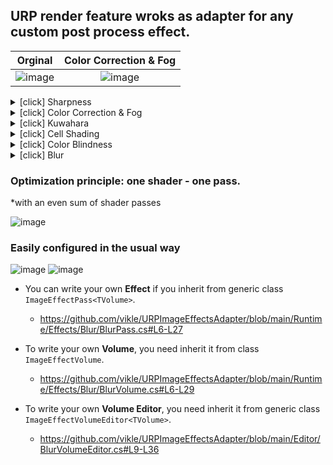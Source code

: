 ## URP render feature wroks as adapter for any custom post process effect.

Orginal             |  Color Correction & Fog
:-------------------------:|:-------------------------:
![image](https://github.com/user-attachments/assets/304a4045-aa7a-486a-b8a2-a64b2acca617)  | ![image](https://github.com/user-attachments/assets/36eb2c31-b658-4d79-a1fd-ab97673247dd)

<details>
  <summary>[click] Sharpness</summary>
  
![image](https://github.com/user-attachments/assets/9f31e731-2d51-4fcd-afde-4a547134844c)
![image](https://github.com/user-attachments/assets/41774681-ce5a-437c-bd2c-d281e9fc4945)
  
</details>

<details>
   <summary>[click] Color Correction & Fog</summary>

![image](https://github.com/user-attachments/assets/e47cad49-8511-4b51-816e-085528747a2b)
![image](https://github.com/user-attachments/assets/984d3fa9-7e1c-4767-8360-d65f935d7c9f)
![image](https://github.com/user-attachments/assets/36eb2c31-b658-4d79-a1fd-ab97673247dd)
  
</details>

<details>
  <summary>[click] Kuwahara</summary>

![image](https://github.com/user-attachments/assets/2a2d56d7-be85-4973-baff-6565ab5917cd)
![image](https://github.com/user-attachments/assets/a4fcb28c-8273-4931-bee1-4df4b9fc71d4)

</details>

<details>
  <summary>[click] Cell Shading</summary>

![image](https://github.com/user-attachments/assets/a8ccf886-47c9-43bb-999b-0e17251975dc)
![image](https://github.com/user-attachments/assets/3b4f64db-e46b-461e-ac27-5a2ebf6ca9a4)

</details>

<details>
  <summary>[click] Color Blindness</summary>

![image](https://github.com/user-attachments/assets/942fa86b-f3c3-479f-a34c-2fd15efac20b)


<details>
  <summary>[click] Protanomaly</summary>

![image](https://github.com/user-attachments/assets/67b3a05d-77c0-44e2-a8e1-0209240d96fb)
  
</details>

<details>
  <summary>[click] Deuteranomaly</summary>

![image](https://github.com/user-attachments/assets/9d236e9a-d36c-442b-a325-c94cf42a1ce1)
  
</details>

<details>
  <summary>[click] Tritanomaly</summary>

![image](https://github.com/user-attachments/assets/822863a0-8434-4bd4-a4ff-821acc88ceb8)
  
</details>

</details>



<details>
  <summary>[click] Blur</summary>
  
![image](https://github.com/user-attachments/assets/5c7bc2c2-d0ca-47b7-b93a-bc02e5e4b466)
![image](https://github.com/user-attachments/assets/4dc30476-a154-40da-98df-051c85aa8ac2)

<details>
  <summary>[click] Box</summary>

![image](https://github.com/user-attachments/assets/90e0a78b-e024-4ac7-98dc-801ecde9566b)

</details>

<details>
  <summary>[click] Gaussian</summary>

![image](https://github.com/user-attachments/assets/b11859fc-b1aa-4017-9261-c74221592230)
  
</details>
  
</details>

</details>

### Optimization principle: one shader - one pass.
*with an even sum of shader passes

![image](https://github.com/user-attachments/assets/1ab1978d-ff2f-4333-9258-a41ec4bbd075)

### Easily configured in the usual way

![image](https://github.com/user-attachments/assets/68dd0a05-15b8-46d1-b9b2-c458c8db8eb5)
![image](https://github.com/user-attachments/assets/f4a7b514-0fb9-40f7-b088-ac6db9ef08a7)

- You can write your own **Effect** if you inherit from generic class `ImageEffectPass<TVolume>`.
  - https://github.com/vikle/URPImageEffectsAdapter/blob/main/Runtime/Effects/Blur/BlurPass.cs#L6-L27

- To write your own **Volume**, you need inherit it from class `ImageEffectVolume`.
  - https://github.com/vikle/URPImageEffectsAdapter/blob/main/Runtime/Effects/Blur/BlurVolume.cs#L6-L29

- To write your own **Volume Editor**, you need inherit it from generic class `ImageEffectVolumeEditor<TVolume>`.
  - https://github.com/vikle/URPImageEffectsAdapter/blob/main/Editor/BlurVolumeEditor.cs#L9-L36

